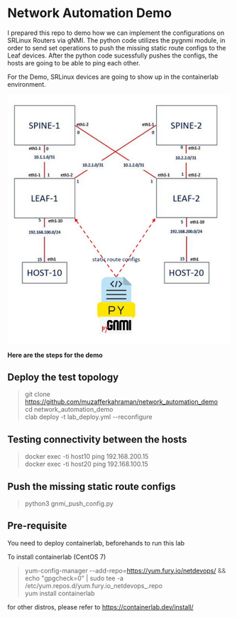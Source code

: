 # Network Automation Demo

I prepared this repo to demo how we can implement the configurations on SRLinux Routers via gNMI.
The python code utilizes the pygnmi module, in order to send set operations to push the missing static route configs to the Leaf devices.
After the python code sucessfully pushes the configs, the hosts are going to be able to ping each other.

For the Demo, SRLinux devices are going to show up in the containerlab environment.

![](schema.JPG)


**Here are the steps for the demo**

## Deploy the test topology
> git clone https://github.com/muzafferkahraman/network_automation_demo <br>
> cd network_automation_demo <br>
> clab deploy -t lab_deploy.yml --reconfigure <br>

## Testing connectivity between the hosts
> docker exec -ti host10 ping 192.168.200.15 <br>
> docker exec -ti host20 ping 192.168.100.15 <br>

## Push the missing static route configs
> python3 gnmi_push_config.py 



## Pre-requisite
You need to deploy containerlab, beforehands to run this lab

To install containerlab (CentOS 7)
> yum-config-manager --add-repo=https://yum.fury.io/netdevops/ && echo "gpgcheck=0" | 
> sudo tee -a /etc/yum.repos.d/yum.fury.io_netdevops_.repo <br>
> yum install containerlab

for other distros, please refer to 
https://containerlab.dev/install/
